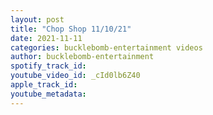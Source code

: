 ```yaml
---
layout: post
title: "Chop Shop 11/10/21"
date: 2021-11-11
categories: bucklebomb-entertainment videos
author: bucklebomb-entertainment
spotify_track_id: 
youtube_video_id: _cId0lb6Z40
apple_track_id: 
youtube_metadata: 
---
```

